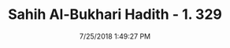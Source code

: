 ---
title        : "Sahih Al-Bukhari Hadith - 1. 329"
date         : 7/25/2018 1:49:27 PM
draft        : false
type         : "hadith"
layout       : "hadith"
BookCode     : "SHB"
VolumeNumber : "1"
HadithNumber : "329"
categories  :  ["Menses-Touching of clothes with the menstruating wife while one is in prayer"]
tags  :  ["Maimuna"]
---
